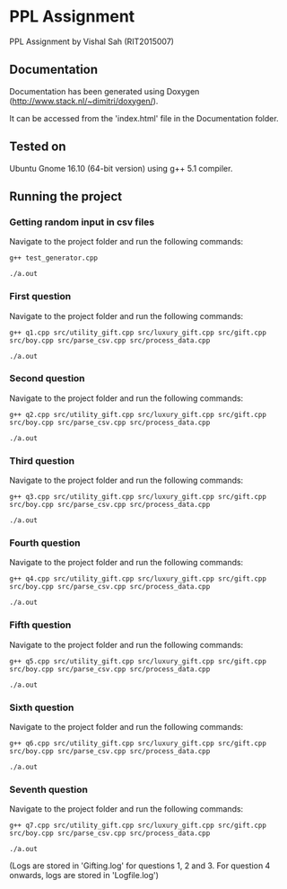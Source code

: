 # PPL Assignment
PPL Assignment by Vishal Sah (RIT2015007)
## Documentation
Documentation has been generated using Doxygen (http://www.stack.nl/~dimitri/doxygen/).

It can be accessed from the 'index.html' file in the Documentation folder.
## Tested on
Ubuntu Gnome 16.10 (64-bit version) using g++ 5.1 compiler.
## Running the project
### Getting random input in csv files
Navigate to the project folder and run the following commands:

`g++ test_generator.cpp`

`./a.out`
### First question
Navigate to the project folder and run the following commands:

`g++ q1.cpp src/utility_gift.cpp src/luxury_gift.cpp src/gift.cpp src/boy.cpp src/parse_csv.cpp src/process_data.cpp`

`./a.out`
### Second question
Navigate to the project folder and run the following commands:

`g++ q2.cpp src/utility_gift.cpp src/luxury_gift.cpp src/gift.cpp src/boy.cpp src/parse_csv.cpp src/process_data.cpp`

`./a.out`
### Third question
Navigate to the project folder and run the following commands:

`g++ q3.cpp src/utility_gift.cpp src/luxury_gift.cpp src/gift.cpp src/boy.cpp src/parse_csv.cpp src/process_data.cpp`

`./a.out`
### Fourth question
Navigate to the project folder and run the following commands:

`g++ q4.cpp src/utility_gift.cpp src/luxury_gift.cpp src/gift.cpp src/boy.cpp src/parse_csv.cpp src/process_data.cpp`

`./a.out`
### Fifth question
Navigate to the project folder and run the following commands:

`g++ q5.cpp src/utility_gift.cpp src/luxury_gift.cpp src/gift.cpp src/boy.cpp src/parse_csv.cpp src/process_data.cpp`

`./a.out`
### Sixth question
Navigate to the project folder and run the following commands:

`g++ q6.cpp src/utility_gift.cpp src/luxury_gift.cpp src/gift.cpp src/boy.cpp src/parse_csv.cpp src/process_data.cpp`

`./a.out`
### Seventh question
Navigate to the project folder and run the following commands:

`g++ q7.cpp src/utility_gift.cpp src/luxury_gift.cpp src/gift.cpp src/boy.cpp src/parse_csv.cpp src/process_data.cpp`

`./a.out`

(Logs are stored in 'Gifting.log' for questions 1, 2 and 3. For question 4 onwards, logs are stored in 'Logfile.log')

